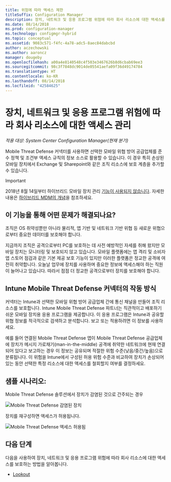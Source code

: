 ```yaml
---
title: 위험에 따라 액세스 제한
titleSuffix: Configuration Manager
description: 장치, 네트워크 및 응용 프로그램 위험에 따라 회사 리소스에 대한 액세스를 제한합니다.
ms.date: 08/14/2018
ms.prod: configuration-manager
ms.technology: configmgr-hybrid
ms.topic: conceptual
ms.assetid: 9083c571-f4fc-4a78-adc5-8aec84dabcbd
author: aczechowski
ms.author: aaroncz
manager: dougeby
ms.openlocfilehash: a00a4e8140548c4f503e3467626b8d6cbab69ee3
ms.sourcegitcommit: 98c3f7848dc9014de05541aefa09f36d49174784
ms.translationtype: HT
ms.contentlocale: ko-KR
ms.lasthandoff: 08/14/2018
ms.locfileid: "42584625"
---
```

# <a name="manage-access-to-company-resource-based-on-device-network-and-application-risk"></a>장치, 네트워크 및 응용 프로그램 위험에 따라 회사 리소스에 대한 액세스 관리

*적용 대상: System Center Configuration Manager(현재 분기)*

Mobile Threat Defense 커넥터를 사용하면 선택한 모바일 위협 방어 공급업체를 준수 정책 및 조건부 액세스 규칙의 정보 소스로 활용할 수 있습니다. 이 경우 특히 손상된 모바일 장치에서 Exchange 및 Sharepoint와 같은 조직 리소스에 보호 계층을 추가할 수 있습니다.

> [!Important]  
> 2018년 8월 14일부터 하이브리드 모바일 장치 관리 [기능이 사용되지 않습니다](/sccm/core/plan-design/changes/deprecated/removed-and-deprecated-cmfeatures). 자세한 내용은 [하이브리드 MDM의 개념](/sccm/mdm/understand/hybrid-mobile-device-management)을 참조하세요.<!--Intune feature 2683117-->  



## <a name="what-problem-does-this-solve"></a>이 기능을 통해 어떤 문제가 해결되나요?

조직은 OS 취약성뿐만 아니라 물리적, 앱 기반 및 네트워크 기반 위협 등 새로운 위협으로부터 중요한 데이터를 보호해야 합니다.

지금까지 조직은 공격으로부터 PC를 보호하는 데 사전 예방적인 자세를 취해 왔지만 모바일 장치는 모니터링 및 보호되지 않고 있습니다. 모바일 플랫폼에는 앱 격리 및 소비자 앱 스토어 점검과 같은 기본 제공 보호 기능이 있지만 이러한 플랫폼은 정교한 공격에 여전히 취약합니다. 오늘날 업무에 장치를 사용하며 중요한 정보에 액세스해야 하는 직원이 늘어나고 있습니다. 따라서 점점 더 정교한 공격으로부터 장치를 보호해야 합니다.



## <a name="how-the-intune-mobile-threat-defense-connectors-work"></a>Intune Mobile Threat Defense 커넥터의 작동 방식

커넥터는 Intune과 선택한 모바일 위협 방어 공급업체 간에 통신 채널을 만들어 조직 리소스를 보호합니다. Intune Mobile Threat Defense 파트너는 직관적이고 배포하기 쉬운 모바일 장치용 응용 프로그램을 제공합니다. 이 응용 프로그램은 Intune과 공유할 위협 정보를 적극적으로 검색하고 분석합니다. 보고 또는 적용하려면 이 정보를 사용하세요. 

예를 들어 연결된 Mobile Threat Defense 앱이 Mobile Threat Defense 공급업체에 장치가 메시지 가로채기(man-in-the-middle) 공격에 취약한 네트워크에 현재 연결되어 있다고 보고하는 경우 이 정보는 공유되며 적절한 위험 수준(낮음/중간/높음)으로 분류됩니다. 이 위험을 Intune에서 구성된 허용 위험 수준과 비교하여 장치가 손상되어 있는 동안 선택한 특정 리소스에 대한 액세스를 철회할지 여부를 결정하세요.



## <a name="sample-scenarios"></a>샘플 시나리오:

Mobile Threat Defense 솔루션에서 장치가 감염된 것으로 간주되는 경우

![Mobile Threat Defense 감염된 장치](../media/mtp/MTD-image-1.png)

장치를 재구성하면 액세스가 허용됩니다.

![Mobile Threat Defense 액세스 허용됨](../media/mtp/MTD-image-2.png)



## <a name="next-steps"></a>다음 단계

다음을 사용하여 장치, 네트워크 및 응용 프로그램 위험에 따라 회사 리소스에 대한 액세스를 보호하는 방법을 알아봅니다.

- [Lookout](https://docs.microsoft.com/intune/deploy-use/lookout-mobile-threat-defense-connector)